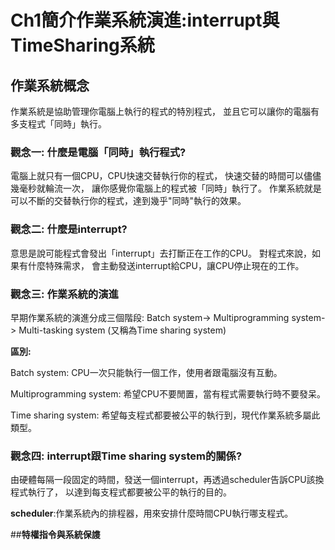 # Ch1簡介作業系統演進:interrupt與TimeSharing系統

## **作業系統概念**
作業系統是協助管理你電腦上執行的程式的特別程式，
並且它可以讓你的電腦有多支程式「同時」執行。

### 觀念一: 什麼是電腦「同時」執行程式?

電腦上就只有一個CPU，CPU快速交替執行你的程式，
快速交替的時間可以儘儘幾毫秒就輪流一次，
讓你感覺你電腦上的程式被「同時」執行了。
作業系統就是可以不斷的交替執行你的程式，達到幾乎"同時"執行的效果。

### 觀念二: 什麼是interrupt?

意思是說可能程式會發出「interrupt」去打斷正在工作的CPU。
對程式來說，如果有什麼特殊需求，
會主動發送interrupt給CPU，讓CPU停止現在的工作。

### 觀念三: 作業系統的演進

早期作業系統的演進分成三個階段:
Batch system-> Multiprogramming system-> Multi-tasking system (又稱為Time sharing system)

**區別:**

Batch system: CPU一次只能執行一個工作，使用者跟電腦沒有互動。

Multiprogramming system: 希望CPU不要閒置，當有程式需要執行時不要發呆。

Time sharing system: 希望每支程式都要被公平的執行到，現代作業系統多屬此類型。

### 觀念四: interrupt跟Time sharing system的關係?

由硬體每隔一段固定的時間，發送一個interrupt，再透過scheduler告訴CPU該換程式執行了，
以達到每支程式都要被公平的執行的目的。


**scheduler**:作業系統內的排程器，用來安排什麼時間CPU執行哪支程式。


##**特權指令與系統保謢**
